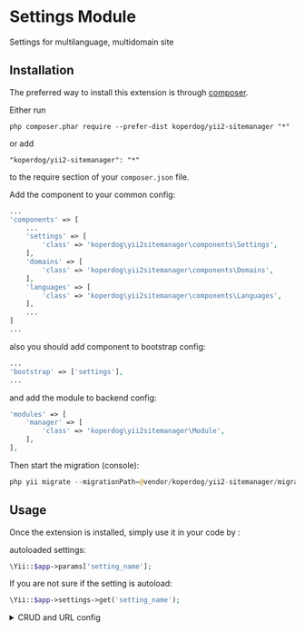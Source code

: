 Settings Module
===============
Settings for multilanguage, multidomain site

Installation
------------

The preferred way to install this extension is through [composer](http://getcomposer.org/download/).

Either run

```
php composer.phar require --prefer-dist koperdog/yii2-sitemanager "*"
```

or add

```
"koperdog/yii2-sitemanager": "*"
```

to the require section of your `composer.json` file.


Add the component to your common config:

```php
...
'components' => [
    ...
    'settings' => [
        'class' => 'koperdog\yii2sitemanager\components\Settings',
    ],
    'domains' => [
        'class' => 'koperdog\yii2sitemanager\components\Domains',
    ],
    'languages' => [
        'class' => 'koperdog\yii2sitemanager\components\Languages',
    ],
    ...
]
... 
```

also you should add component to bootstrap config:

```php
...
'bootstrap' => ['settings'],
...
```

and add the module to backend config:

```php
'modules' => [
    'manager' => [
        'class' => 'koperdog\yii2sitemanager\Module',
    ],
],
```

Then start the migration (console):
```php
php yii migrate --migrationPath=@vendor/koperdog/yii2-sitemanager/migrations
```
Usage
-----

Once the extension is installed, simply use it in your code by  :

autoloaded settings:
```php
\Yii::$app->params['setting_name'];
```

If you are not sure if the setting is autoload:
```php
\Yii::$app->settings->get('setting_name');
```

<details>
  <summary>CRUD and URL config</summary>
  
CRUD settings from backend:
go to /manager

CRUD domains:
go to /manager/domains

CRUD languages:
go to /manager/languages

also, if you want use standart CRUD, you can add to Url rule config:

```php
...
'rules' => [
    'manager' => 'manager/default/index',
    'manager/<controller:domains|languages>/<action:\w+>' => 'manager/<controller>/<action>',
    'manager/<controller:domains|languages>' => 'manager/<controller>/index',
    'manager/<action:\w+>' => 'manager/default/<action>',
],
...
```
  
</details>